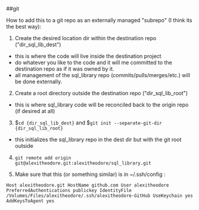 ##git

How to add this to a git repo as an externally managed "subrepo" (I think its the best way):

1. Create the desired location dir within the destination repo ("dir_sql_lib_dest")
 - this is where the code will live inside the destination project
 - do whatever you like to the code and it will me committed to the destination repo as if it was owned by it.
 - all management of the sql_library repo (commits/pulls/merges/etc.) will be done externally.

2. Create a root directory outside the destination repo ("dir_sql_lib_root")
 - this is where sql_library code will be reconciled back to the origin repo (if desired at all)

3. $`cd {dir_sql_lib_dest}` and $`git init --separate-git-dir {dir_sql_lib_root}`
 - this initializes the sql_library repo in the dest dir but with the git root outside

4. `git remote add origin git@alexitheodore.git:alexitheodore/sql_library.git`

5. Make sure that this (or something similar) is in ~/.ssh/config :

`
Host alexitheodore.git
        HostName github.com
        User alexitheodore
        PreferredAuthentications publickey
        IdentityFile /Volumes/Files/alexitheodore/.ssh/alexitheodore-GitHub
        UseKeychain yes
        AddKeysToAgent yes
`

